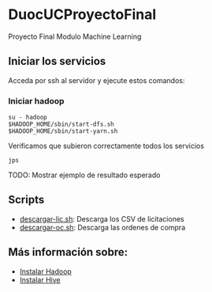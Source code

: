 # DuocUCProyectoFinal
Proyecto Final Modulo Machine Learning

## Iniciar los servicios
Acceda por ssh al servidor y ejecute estos comandos:

### Iniciar hadoop

```shell
su - hadoop
$HADOOP_HOME/sbin/start-dfs.sh
$HADOOP_HOME/sbin/start-yarn.sh
```

Verificamos que subieron correctamente todos los servicios

```shell
jps
```

TODO: Mostrar ejemplo de resultado esperado

## Scripts

- [descargar-lic.sh](scripts/descargar-lic.sh): Descarga los CSV de licitaciones
- [descargar-oc.sh](scripts/descargar-oc.sh): Descarga las ordenes de compra

## Más información sobre:
- [Instalar Hadoop](doc/hadoop.md)
- [Instalar Hive](doc/hive.md)

